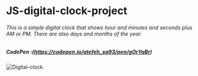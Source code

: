 # JS-digital-clock-project

###### This is a simple digital clock that shows hour and minutes and seconds plus AM or PM. There are also days and months of the year.

##### CodePen :(https://codepen.io/atefeh_sa93/pen/gOrYqBr)


![Digital-clock](https://user-images.githubusercontent.com/47238838/89280685-36a0d000-d65e-11ea-8c51-5fd25106c2a2.png)
